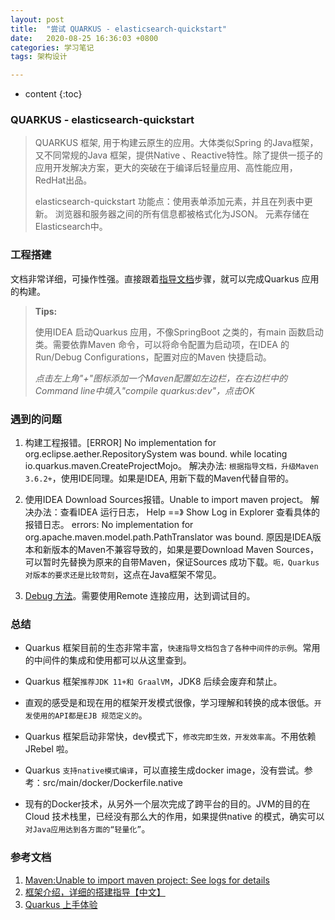 ```yaml
---
layout: post
title:  "尝试 QUARKUS - elasticsearch-quickstart"
date:   2020-08-25 16:36:03 +0800
categories: 学习笔记
tags: 架构设计

---
```

* content
{:toc}
### QUARKUS - elasticsearch-quickstart

> QUARKUS 框架, 用于构建云原生的应用。大体类似Spring 的Java框架，又不同常规的Java 框架，提供Native 、Reactive特性。除了提供一揽子的应用开发解决方案，更大的突破在于编译后轻量应用、高性能应用，RedHat出品。
>
> elasticsearch-quickstart 功能点：使用表单添加元素，并且在列表中更新。 浏览器和服务器之间的所有信息都被格式化为JSON。 元素存储在Elasticsearch中。

### 工程搭建

文档非常详细，可操作性强。直接跟着[指导文档](https://quarkus.io/guides/elasticsearch)步骤，就可以完成Quarkus 应用的构建。

> **Tips:**
>
> 使用IDEA 启动Quarkus 应用，不像SpringBoot 之类的，有main 函数启动类。需要依靠Maven 命令，可以将命令配置为启动项，在IDEA 的Run/Debug Configurations，配置对应的Maven 快捷启动。
>
> *点击左上角"+"图标添加一个Maven配置如左边栏，在右边栏中的Command line中填入"compile quarkus:dev"，点击OK*

### 遇到的问题

1. 构建工程报错。[ERROR] No implementation for org.eclipse.aether.RepositorySystem was bound. while locating io.quarkus.maven.CreateProjectMojo。
	解决办法: `根据指导文档，升级Maven 3.6.2+`，使用IDE同理。如果是IDEA, 用新下载的Maven代替自带的。

2. 使用IDEA Download Sources报错。Unable to import maven project。
	解决办法：查看IDEA 运行日志， Help ==》 Show Log in Explorer 查看具体的报错日志。
	errors: No implementation for org.apache.maven.model.path.PathTranslator was bound. 原因是IDEA版本和新版本的Maven不兼容导致的，如果是要Download Maven Sources，可以暂时先替换为原来的自带Maven，保证Sources 成功下载。`呃，Quarkus 对版本的要求还是比较苛刻`，这点在Java框架不常见。
	
3.  [Debug 方法](https://blog.csdn.net/chen978616649/article/details/104027358)。需要使用Remote 连接应用，达到调试目的。

  


### 总结

* Quarkus 框架目前的生态非常丰富，`快速指导文档包含了各种中间件的示例`。常用的中间件的集成和使用都可以从这里查到。

* Quarkus 框架`推荐JDK 11+和 GraalVM`，JDK8 后续会废弃和禁止。

* 直观的感受是和现在用的框架开发模式很像，学习理解和转换的成本很低。`开发使用的API都是EJB 规范定义的`。

* Quarkus 框架启动非常快，dev模式下，`修改完即生效，开发效率高`。不用依赖JRebel 啦。

* Quarkus `支持native模式编译`，可以直接生成docker image，没有尝试。参考：src/main/docker/Dockerfile.native

* 现有的Docker技术，从另外一个层次完成了跨平台的目的。JVM的目的在Cloud 技术栈里，已经没有那么大的作用，如果提供native 的模式，确实可以`对Java应用达到各方面的“轻量化”`。

  

### 参考文档

1. [Maven:Unable to import maven project: See logs for details](https://www.cnblogs.com/wpbxin/p/11771002.html)
2. [框架介绍，详细的搭建指导【中文】](https://juejin.im/post/6854573209434456072)
3. [Quarkus 上手体验](https://zhuanlan.zhihu.com/p/144175495)

